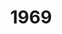 ---
title: "1969"
description: "Articles tagged 1969."
layout: yearpages
permalink: /tags/1969/{% if pagination.pageNumber > 0 %}/page/{{ pagination.pageNumber + 1 }}{% endif %}/index.html
pagination:
  data: collections.1969
  size: 8
  alias: pagedPosts
  addAllPagesToCollections: true
  reverse: true
---